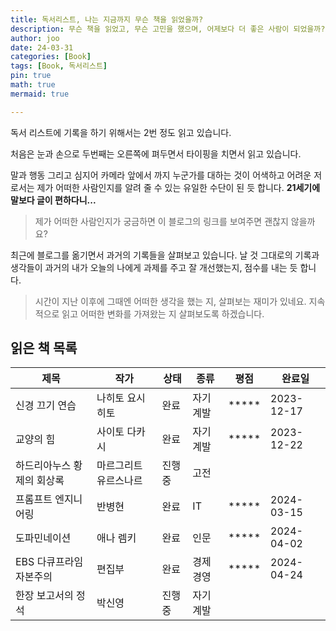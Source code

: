 ```yaml
---
title: 독서리스트, 나는 지금까지 무슨 책을 읽었을까?
description: 무슨 책을 읽었고, 무슨 고민을 했으며, 어제보다 더 좋은 사람이 되었을까?
author: joo
date: 24-03-31
categories: [Book]
tags: [Book, 독서리스트]
pin: true
math: true
mermaid: true

---
```

독서 리스트에 기록을 하기 위해서는 2번 정도 읽고 있습니다. 

처음은 눈과 손으로 두번째는 오른쪽에 펴두면서 타이핑을 치면서 읽고 있습니다.

말과 행동 그리고 심지어 카메라 앞에서 까지 누군가를 대하는 것이 어색하고 어려운 저로서는 제가 어떠한 사람인지를 알려 줄 수 있는 유일한 수단이 된 듯 합니다.
**21세기에 말보다 글이 편하다니...**

>제가 어떠한 사람인지가 궁금하면 이 블로그의 링크를 보여주면 괜찮지 않을까요?

최근에 블로그를 옮기면서 과거의 기록들을 살펴보고 있습니다.
날 것 그대로의 기록과 생각들이 과거의 내가 오늘의 나에게 과제를 주고 잘 개선했는지, 점수를 내는 듯 합니다.

>시간이 지난 이후에 그때엔 어떠한 생각을 했는 지, 살펴보는 재미가 있네요. 지속적으로 읽고 어떠한 변화를 가져왔는 지 살펴보도록 하겠습니다.

## 읽은 책 목록

| 제목   | 작가 | 상태 | 종류 | 평점 | 완료일 |
|--------|------|------|------|------|-----|
|신경 끄기 연습|나히토 요시히토|완료|자기 계발|*****|2023-12-17|
|교양의 힘|사이토 다카시|완료|자기 계발|*****|2023-12-22|
|하드리아누스 황제의 회상록|마르그리트 유르스나르|진행 중|고전|||
|프롬프트 엔지니어링|반병현|완료|IT|*****|2024-03-15|
|도파민네이션|애나 렘키|완료|인문|*****|2024-04-02|
|EBS 다큐프라임 자본주의|편집부|완료|경제 경영|*****|2024-04-24|
|한장 보고서의 정석|박신영|진행중|자기계발|||